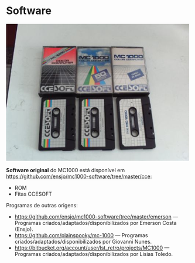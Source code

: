 # Software

![](img/mc1000-fitas.jpg)

**Software original**  do MC1000 está disponível em  <https://github.com/ensjo/mc1000-software/tree/master/cce>:

*   ROM
*   Fitas CCESOFT

Programas de outras origens:

*   <https://github.com/ensjo/mc1000-software/tree/master/emerson>  — Programas criados/adaptados/disponibilizados por Emerson Costa (Ensjo).
*   <https://github.com/plainspooky/mc-1000>  — Programas criados/adaptados/disponibilizados por Giovanni Nunes.
*   <https://bitbucket.org/account/user/lst_retro/projects/MC1000>  — Programas criados/adaptados/disponibilizados por Lisias Toledo.